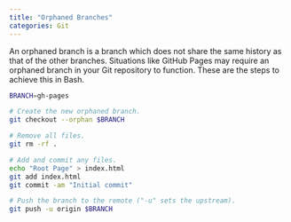 ```yaml
---
title: "Orphaned Branches"
categories: Git
---
```


An orphaned branch is a branch which does not share the same history as that of
the other branches. Situations like GitHub Pages may require an orphaned branch
in your Git repository to function. These are the steps to achieve this in Bash.

```bash
BRANCH=gh-pages

# Create the new orphaned branch.
git checkout --orphan $BRANCH

# Remove all files.
git rm -rf .

# Add and commit any files.
echo "Root Page" > index.html
git add index.html
git commit -am "Initial commit"

# Push the branch to the remote ("-u" sets the upstream).
git push -u origin $BRANCH
```
